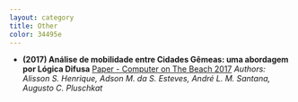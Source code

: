 ```yaml
---
layout: category
title: Other
color: 34495e
---
```


* **(2017) Análise de mobilidade entre Cidades Gêmeas: uma abordagem por Lógica Difusa**
[Paper - Computer on The Beach 2017](https://siaiap32.univali.br/seer/index.php/acotb/article/view/10626/5964)
*Authors: Alisson S. Henrique,	Adson M. da S. Esteves,	André L. M. Santana, Augusto C. Pluschkat*
